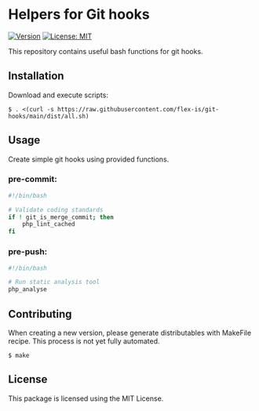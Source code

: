 # Helpers for Git hooks

[![Version](https://img.shields.io/github/v/tag/flex-is/git-hooks?label=stable&sort=semver)](https://github.com/flex-is/git-hooks/releases/latest)
[![License: MIT](https://img.shields.io/badge/license-MIT-informational.svg)](https://opensource.org/licenses/MIT)

This repository contains useful bash functions for git hooks.

## Installation

Download and execute scripts:

`$ . <(curl -s https://raw.githubusercontent.com/flex-is/git-hooks/main/dist/all.sh)`

## Usage

Create simple git hooks using provided functions.

### pre-commit:

```bash
#!/bin/bash

# Validate coding standards
if ! git_is_merge_commit; then
    php_lint_cached
fi
```

### pre-push:

```bash
#!/bin/bash

# Run static analysis tool
php_analyse
```

## Contributing

When creating a new version, please generate distributables with MakeFile recipe. This process is not yet fully automated.

`$ make`

## License

This package is licensed using the MIT License.
